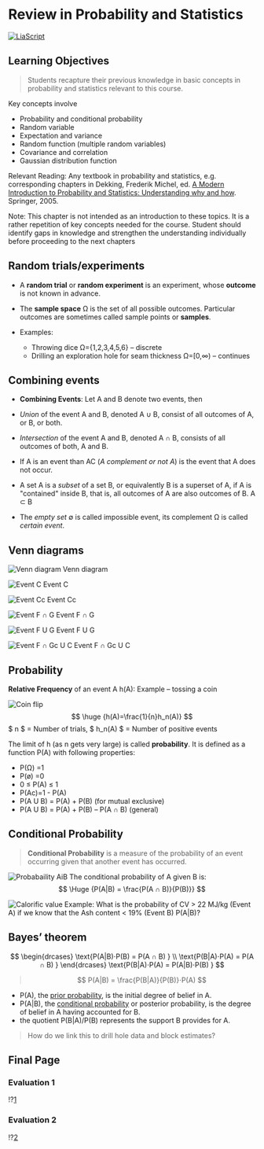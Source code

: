 <!--
author:   Your Name
email:    your@email.com
version:  0.1.0
language: en
narrator: US English Female

icon: ./Images/GS_icon.png

comment:  This simple description of your course.
          Multiline is also okay.

link:     https://cdn.jsdelivr.net/chartist.js/latest/chartist.min.css

script:   https://cdn.jsdelivr.net/chartist.js/latest/chartist.min.js

translation: українська https://liascript.github.io/course/?https://github.com/SUUUpoRT/Geostatistics/blob/main/translations/ukrainian/GS_lecture_1_uk.md
-->


# Review in Probability and Statistics


[![LiaScript](https://raw.githubusercontent.com/LiaScript/LiaScript/master/badges/course.svg)](https://liascript.github.io/course/?https://github.com/SUUUpoRT/Geostatistics/blob/main/GS_lecture_1_en.md)

## Learning Objectives

> Students recapture their previous knowledge in basic concepts in probability and statistics relevant to this course.

Key concepts involve

- Probability and conditional probability
- Random variable
- Expectation and variance
- Random function (multiple random variables)
- Covariance and correlation
- Gaussian distribution function

Relevant Reading: Any textbook in probability and statistics, e.g. corresponding chapters in Dekking, Frederik Michel, ed. [A Modern Introduction to Probability and Statistics: Understanding why and how](https://katalog.ub.tu-freiberg.de/Record/0-1644977052). Springer, 2005.

Note: This chapter is not intended as an introduction to these topics. It is a rather  repetition of key concepts needed for the course.  Student should identify gaps in knowledge and strengthen the understanding  individually before proceeding  to the next chapters

## Random trials/experiments

- A **random trial** or **random experiment** is an experiment, whose **outcome** is not known in advance.

- The **sample space** Ω is the set of all possible outcomes. Particular outcomes are sometimes called sample points or **samples**.

- Examples: 

  - Throwing dice Ω={1,2,3,4,5,6} – discrete
  - Drilling an exploration hole for seam thickness Ω=[0,∞) – continues

## Combining events

 - **Combining Events**: Let A and B denote two events, then

 - *Union* of the event A and B, denoted A ∪ B, consist of all outcomes of A, or B, or both.

 - *Intersection* of the event A and B, denoted A ∩ B, consists of all outcomes of both, A and B.

 - If A is an event than AC (*A complement or not A*) is the event that A does not occur.

 - A set A is a *subset* of a set B, or equivalently B is a superset of A, if A is "contained" inside B, that is, all outcomes of A are also outcomes of B. A ⊂ B

 - The *empty set* ∅ is called impossible event, its complement Ω is called *certain event*.

## Venn diagrams

![Venn diagram](./Images/GS_Venn.png)
Venn diagram

![Event C](./Images/GS_Venn_Event_C.png)
Event C

![Event Cc](./Images/GS_Venn_Event_Cc.png)
Event Cc

![Event F ∩ G](./Images/GS_Venn_Event_FuG.png)
Event F ∩ G

![Event F U G](./Images/GS_Venn_Event_FuG.png)
Event F U G

![Event F ∩ Gc U C](./Images/GS_Venn_Event_FiGcuC.png)
Event F ∩ Gc U C

## Probability

**Relative Frequency** of an event A h(A):		Example – tossing a coin

![Coin flip](./Images/GS_coinflip.png)
$$ \huge {h(A)=\frac{1}{n}h_n(A)} $$
$ n  $ = Number of trials, $ h_n(A) $ = Number of positive events

The limit of h (as n gets very large) is called **probability**. It is defined as a function P(A) with following properties:

 - P(Ω) 	=1
 - P(ø)  	=0
 - 0 ≤ P(A) ≤ 1
 - P(Ac)=1 - P(A)
 - P(A U B) = P(A) + P(B) (for mutual exclusive)
 - P(A U B) = P(A) + P(B) – P(A ∩ B) (general)

## Conditional Probability

> **Conditional Probability** is a measure of the probability of an event occurring given that another event has occurred.

![Probabaility AiB](./Images/GS_AiB.png)
The conditional probability of A given B is:
$$ \Huge {P(A|B) = \frac{P(A ∩ B)}{P(B)}} $$

![Calorific value](./Images/GS_Calorific_value.png)
Example: What is the probability of CV > 22 MJ/kg (Event A) if we know that the Ash content < 19% (Event B) P(A|B)?

## Bayes’ theorem

$$ \begin{drcases}
   \text{P(A|B)⋅P(B) = P(A ∩ B) } \\
   \text{P(B|A)⋅P(A) = P(A ∩ B) }
   \end{drcases}
   \text{P(B|A)⋅P(A) = P(A|B)⋅P(B) } $$

> $$ P(A|B) = \frac{P(B|A)}{P(B)}⋅P(A) $$

 - P(A), the [prior probability](http://en.wikipedia.org/wiki/Prior_probability), is the initial degree of belief in A.
 - P(A|B), the [conditional probability](http://en.wikipedia.org/wiki/Prior_probability) or posterior probability, is the degree of belief in A having accounted for B.
 - the quotient P(B|A)/P(B) represents the support B provides for A.

> How do we link this to drill hole data and block estimates?

## Final Page

### Evaluation 1

!?[1](https://youtu.be/vmG2S1qE2Vs)

### Evaluation 2

!?[2](https://youtu.be/ZwNw0zGQ4p8)


